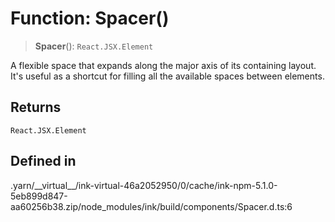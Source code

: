 # Function: Spacer()

> **Spacer**(): `React.JSX.Element`

A flexible space that expands along the major axis of its containing layout.
It's useful as a shortcut for filling all the available spaces between elements.

## Returns

`React.JSX.Element`

## Defined in

.yarn/\_\_virtual\_\_/ink-virtual-46a2052950/0/cache/ink-npm-5.1.0-5eb899d847-aa60256b38.zip/node\_modules/ink/build/components/Spacer.d.ts:6
